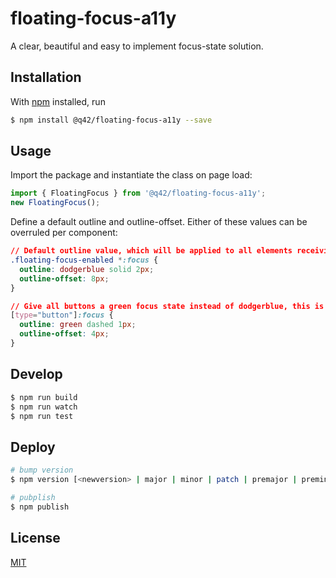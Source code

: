 # floating-focus-a11y
A clear, beautiful and easy to implement focus-state solution.

## Installation
With [npm](https://www.npmjs.com/) installed, run
```bash
$ npm install @q42/floating-focus-a11y --save
```

## Usage
Import the package and instantiate the class on page load:
```javascript
import { FloatingFocus } from '@q42/floating-focus-a11y';
new FloatingFocus();
```

Define a default outline and outline-offset. Either of these values can be overruled per component:
```css
// Default outline value, which will be applied to all elements receiving focus, this is a required step.
.floating-focus-enabled *:focus {
  outline: dodgerblue solid 2px;
  outline-offset: 8px;
}

// Give all buttons a green focus state instead of dodgerblue, this is optional in case it's needed.
[type="button"]:focus {
  outline: green dashed 1px;
  outline-offset: 4px;
}
```

## Develop
```bash
$ npm run build
$ npm run watch
$ npm run test
```

## Deploy
```bash
# bump version
$ npm version [<newversion> | major | minor | patch | premajor | preminor | prepatch | prerelease | from-git]

# pubplish
$ npm publish
```

## License
[MIT](https://opensource.org/licenses/MIT)
